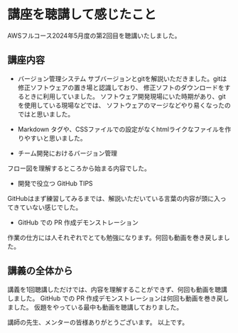 # 講座を聴講して感じたこと

AWSフルコース2024年5月度の第2回目を聴講いたしました。

## 講座内容

- バージョン管理システム
サブバージョンとgitを解説いただきました。gitは修正ソフトウェアの置き場と認識しており、
修正ソフトのダウンロードをするときに利用していました。
ソフトウェア開発現場にいた時期があり、gitを使用している現場などでは、
ソフトウェアのマージなどやり易くなったのではと思いました。

- Markdown
タグや、CSSファイルでの設定がなくhtmlライクなファイルを作りやすいと思いました。

- チーム開発におけるバージョン管理

フロー図を理解するところから始まる内容でした。

- 開発で役立つ GitHub TIPS

GitHubはまず練習してみるまでは、解説いただいている言葉の内容が頭に入ってきていない感じでした。

- GitHub での PR 作成デモンストレーション

作業の仕方には人それぞれでとても勉強になります。何回も動画を巻き戻しました。

## 講義の全体から

講義を1回聴講しただけでは、内容を理解することができず、何回も動画を聴講しました。
GitHub での PR 作成デモンストレーションは何回も動画を巻き戻しました。
仮題をやっている最中も動画を聴講しておりました。

講師の先生、メンターの皆様ありがとうございます。
以上です。
